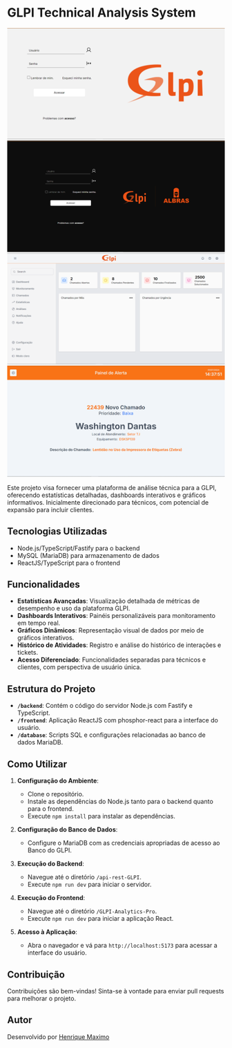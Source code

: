 # GLPI Technical Analysis System

![Project Image](GLPI-Analytics-Pro/project-images/login-white.png)
![Project Image](GLPI-Analytics-Pro/project-images/login-black.png)
![Project Image](GLPI-Analytics-Pro/project-images/dashboard-white.png)
![Project Image](GLPI-Analytics-Pro/project-images/monitoring-white.png)

Este projeto visa fornecer uma plataforma de análise técnica para a GLPI, oferecendo estatísticas detalhadas, dashboards interativos e gráficos informativos. Inicialmente direcionado para técnicos, com potencial de expansão para incluir clientes.

## Tecnologias Utilizadas

- Node.js/TypeScript/Fastify para o backend
- MySQL (MariaDB) para armazenamento de dados
- ReactJS/TypeScript para o frontend

## Funcionalidades

- **Estatísticas Avançadas**: Visualização detalhada de métricas de desempenho e uso da plataforma GLPI.
- **Dashboards Interativos**: Painéis personalizáveis para monitoramento em tempo real.
- **Gráficos Dinâmicos**: Representação visual de dados por meio de gráficos interativos.
- **Histórico de Atividades**: Registro e análise do histórico de interações e tickets.
- **Acesso Diferenciado**: Funcionalidades separadas para técnicos e clientes, com perspectiva de usuário única.

## Estrutura do Projeto

- **`/backend`**: Contém o código do servidor Node.js com Fastify e TypeScript.
- **`/frontend`**: Aplicação ReactJS com phosphor-react para a interface do usuário.
- **`/database`**: Scripts SQL e configurações relacionadas ao banco de dados MariaDB.

## Como Utilizar

1. **Configuração do Ambiente**:
   - Clone o repositório.
   - Instale as dependências do Node.js tanto para o backend quanto para o frontend.
   - Execute `npm install` para instalar as dependências.

2. **Configuração do Banco de Dados**:
   - Configure o MariaDB com as credenciais apropriadas de acesso ao Banco do GLPI.

3. **Execução do Backend**:
   - Navegue até o diretório `/api-rest-GLPI`.
   - Execute `npm run dev` para iniciar o servidor.

4. **Execução do Frontend**:
   - Navegue até o diretório `/GLPI-Analytics-Pro`.
   - Execute `npm run dev` para iniciar a aplicação React.

5. **Acesso à Aplicação**:
   - Abra o navegador e vá para `http://localhost:5173` para acessar a interface do usuário.

## Contribuição

Contribuições são bem-vindas! Sinta-se à vontade para enviar pull requests para melhorar o projeto.

## Autor

Desenvolvido por [Henrique Maximo](https://github.com/Henrry-Maximo)
